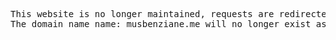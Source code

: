 <pre>
This website is no longer maintained, requests are redirected to www.mbenziane.fr.
The domain name name: musbenziane.me will no longer exist as of November 2024.
</pre>

